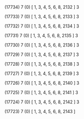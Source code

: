 (17734) 7 (0) [ 1, 3, 4, 5, 6, 8, 2132 ] 3 


(17733) 7 (0) [ 1, 3, 4, 5, 6, 8, 2133 ] 3 


(17732) 7 (0) [ 1, 3, 4, 5, 6, 8, 2134 ] 3 


(17731) 7 (0) [ 1, 3, 4, 5, 6, 8, 2135 ] 3 


(17730) 7 (0) [ 1, 3, 4, 5, 6, 8, 2136 ] 3 


(17729) 7 (0) [ 1, 3, 4, 5, 6, 8, 2137 ] 3 


(17728) 7 (0) [ 1, 3, 4, 5, 6, 8, 2138 ] 3 


(17727) 7 (0) [ 1, 3, 4, 5, 6, 8, 2139 ] 3 


(17726) 7 (0) [ 1, 3, 4, 5, 6, 8, 2140 ] 3 


(17725) 7 (0) [ 1, 3, 4, 5, 6, 8, 2141 ] 3 


(17724) 7 (0) [ 1, 3, 4, 5, 6, 8, 2142 ] 3 


(17723) 7 (0) [ 1, 3, 4, 5, 6, 8, 2143 ]  

